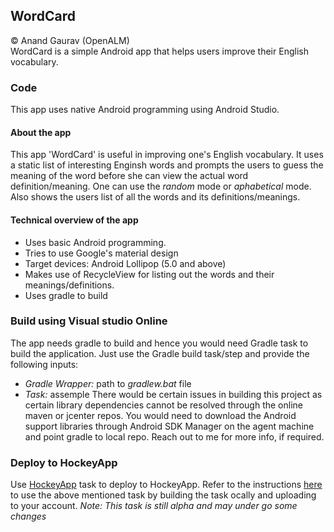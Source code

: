 ## WordCard  
&copy; Anand Gaurav (OpenALM)
<br>WordCard is a simple Android app that helps users improve their English vocabulary. 

### Code
This app uses native Android programming using Android Studio. 
#### About the app
This app 'WordCard' is useful in improving one's English vocabulary. It uses a static list of interesting Enginsh words and prompts the users to guess the meaning of the word before she can view the actual word definition/meaning.
One can use the *random* mode or *aphabetical* mode.
Also shows the users list of all the words and its definitions/meanings.

#### Technical overview of the app
* Uses basic Android programming.
* Tries to use Google's material design
* Target devices: Android Lollipop (5.0 and above)
* Makes use of RecycleView for listing out the words and their meanings/definitions. 
* Uses gradle to build

### Build using Visual studio Online
The app needs gradle to build and hence you would need Gradle task to build the application. Just use the Gradle build task/step and provide the following inputs:
* *Gradle Wrapper:* path to *gradlew.bat* file 
* *Task:* assemple
There would be certain issues in building this project as certain library dependencies cannot be resolved through the online maven or jcenter repos. You would need to download the Android support libraries through Android SDK Manager on the agent machine and point gradle to local repo. 
Reach out to me for more info, if required.

### Deploy to HockeyApp
Use [HockeyApp](https://github.com/ashtom/vso-task-hockeyapp) task to deploy to HockeyApp.
Refer to the instructions [here](https://github.com/ashtom/vso-task-hockeyapp) to use the above mentioned task by building the task ocally and uploading to your account.
_*Note:* This task is still alpha and may under go some changes_



